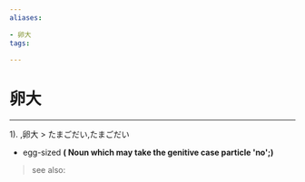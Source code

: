 ```yaml
---
aliases:
    
- 卵大
tags:
    
---
```


# 卵大
---
1).
,卵大 > たまごだい,たまごだい

- egg-sized
**( Noun which may take the genitive case particle 'no';)**
> see also: 
            